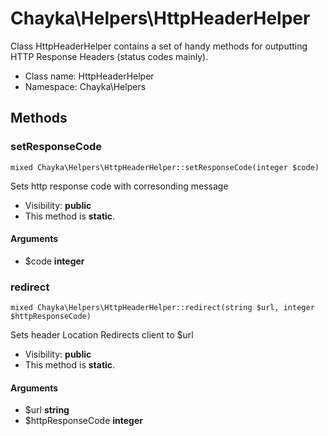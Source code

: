 Chayka\Helpers\HttpHeaderHelper
===============

Class HttpHeaderHelper contains a set of handy methods for outputting HTTP Response Headers (status codes mainly).




* Class name: HttpHeaderHelper
* Namespace: Chayka\Helpers







Methods
-------


### setResponseCode

    mixed Chayka\Helpers\HttpHeaderHelper::setResponseCode(integer $code)

Sets http response code with corresonding message



* Visibility: **public**
* This method is **static**.


#### Arguments
* $code **integer**



### redirect

    mixed Chayka\Helpers\HttpHeaderHelper::redirect(string $url, integer $httpResponseCode)

Sets header Location
Redirects client to $url



* Visibility: **public**
* This method is **static**.


#### Arguments
* $url **string**
* $httpResponseCode **integer**


